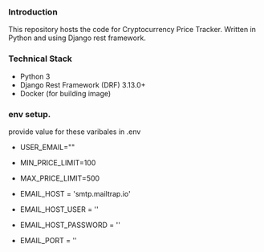 ### Introduction
This repository hosts the code for Cryptocurrency Price Tracker. Written in Python and using Django rest framework.

### Technical Stack
- Python 3
- Django Rest Framework (DRF) 3.13.0+
- Docker (for building image)


### env setup.
provide value for these varibales in .env

- USER_EMAIL=""
- MIN_PRICE_LIMIT=100
- MAX_PRICE_LIMIT=500

- EMAIL_HOST = 'smtp.mailtrap.io'
- EMAIL_HOST_USER = ''
- EMAIL_HOST_PASSWORD = ''
- EMAIL_PORT = ''
